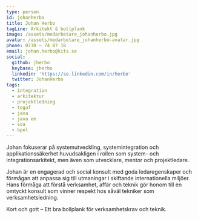 ```yaml
---
type: person
id: johanherbo
title: Johan Herbo
tagLine: Arkitekt & bollplank
image: /assets/medarbetare_johanherbo.jpg
avatar: /assets/medarbetare_johanherbo-avatar.jpg
phone: 0730 – 74 07 18
email: johan.herbo@kits.se
social:
  github: jherbo
  keybase: jherbo
  linkedin: 'https://se.linkedin.com/in/herbo'
  twitter: JohanHerbo
tags:
  - integration
  - arkitektur
  - projektledning
  - togaf
  - java
  - java ee
  - soa
  - bpel
---
```


Johan fokuserar på systemutveckling, systemintegration och applikationssäkerhet huvudsakligen i rollen som system- och integrationsarkitekt, men även som utvecklare, mentor och projektledare.

Johan är en engagerad och social konsult med goda ledaregenskaper och förmågan att anpassa sig till utmaningar i skiftande internationella miljöer. Hans förmåga att förstå verksamhet, affär och teknik gör honom till en omtyckt konsult som vinner respekt hos såväl tekniker som verksamhetsledning.

Kort och gott – Ett bra bollplank för verksamhetskrav och teknik.
